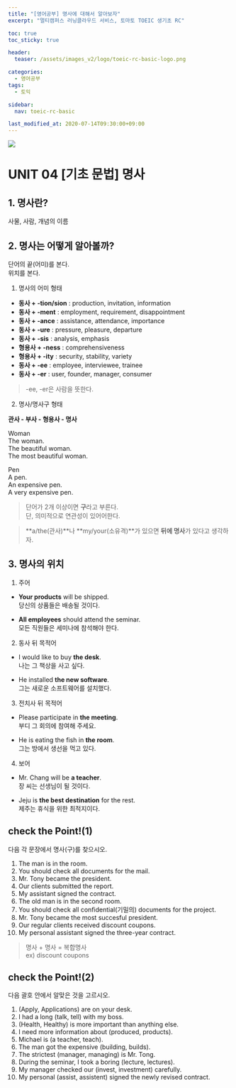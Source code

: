 ```yaml
---
title: "[영어공부] 명사에 대해서 알아보자"
excerpt: "멀티캠퍼스 러닝클라우드 서비스, 토마토 TOEIC 생기초 RC"

toc: true
toc_sticky: true

header:
  teaser: /assets/images_v2/logo/toeic-rc-basic-logo.png

categories:
  - 영어공부
tags:
  - 토익

sidebar:
  nav: toeic-rc-basic

last_modified_at: 2020-07-14T09:30:00+09:00
---
```

![](https://eliotjang.github.io/assets/images_v2/logo/Toeic-rc-basic-logo.png)

# UNIT 04 [기초 문법] 명사 

## 1. 명사란?

사물, 사람, 개념의 이름 

## 2. 명사는 어떻게 알아볼까?

단어의 끝(어미)를 본다.  
위치를 본다.  

1) 명사의 어미 형태 

- **동사 + -tion/sion** : production, invitation, information
- **동사 + -ment** : employment, requirement, disappointment
- **동사 + -ance** : assistance, attendance, importance
- **동사 + -ure** : pressure, pleasure, departure
- **동사 + -sis** : analysis, emphasis
- **형용사 + -ness** : comprehensiveness
- **형용사 + -ity** : security, stability, variety
- **동사 + -ee** : employee, interviewee, trainee
- **동사 + -er** : user, founder, manager, consumer

> -ee, -er은 사람을 뜻한다.

2) 명사/명사구 형태  

**관사 - 부사 - 형용사 - 명사**  

Woman  
The woman.  
The beautiful woman.  
The most beautiful woman.  

Pen  
A pen.  
An expensive pen.  
A very expensive pen.  

> 단어가 2개 이상이면 **구**라고 부른다.  
> 단, 의미적으로 연관성이 있어어한다.  

> **a/the(관사)**나 **my/your(소유격)**가 있으면 **뒤에 명사**가 있다고 생각하자.

## 3. 명사의 위치 

1) 주어 

- **Your products** will be shipped.  
당신의 상품들은 배송될 것이다.

- **All employees** should attend the seminar.  
모든 직원들은 세미나에 참석해야 한다.  

2) 동사 뒤 목적어 

- I would like to buy **the desk**.  
나는 그 책상을 사고 싶다.

- He installed **the new software**.  
그는 새로운 소프트웨어를 설치했다.  

3) 전치사 뒤 목적어 

- Please participate in **the meeting**.  
부디 그 회의에 참여해 주세요.

- He is eating the fish in **the room**.  
그는 방에서 생선을 먹고 있다.  

4) 보어 

- Mr. Chang will be **a teacher**.  
장 씨는 선생님이 될 것이다.

- Jeju is **the best destination** for the rest.  
제주는 휴식을 위한 최적지이다.  


## check the Point!(1)

다음 각 문장에서 명사(구)를 찾으시오.

1. The man is in the room.
2. You should check all documents for the mail.
3. Mr. Tony became the president.
4. Our clients submitted the report.
5. My assistant signed the contract.
6. The old man is in the second room.
7. You should check all confidential(기밀의) documents for the project.
8. Mr. Tony became the most succesful president.
9. Our regular clients received discount coupons.
10. My personal assistant signed the three-year contract.  

> 명사 + 명사 = 복합명사  
> ex) discount coupons

## check the Point!(2)

다음 괄호 안에서 알맞은 것을 고르시오.

1. (Apply, Applications) are on your desk.
2. I had a long (talk, tell) with my boss.
3. (Health, Healthy) is more important than anything else.
4. I need more information about (produced, products).
5. Michael is (a teacher, teach).
6. The man got the expensive (building, builds).
7. The strictest (manager, managing) is Mr. Tong.
8. During the seminar, I took a boring (lecture, lectures).
9. My manager checked our (invest, investment) carefully.
10. My personal (assist, assistent) signed the newly revised contract.
